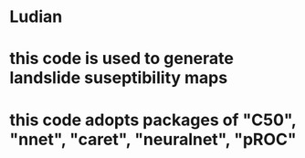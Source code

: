 # Ludian
# this code is used to generate landslide suseptibility maps
# this code adopts packages of "C50", "nnet", "caret", "neuralnet", "pROC"
